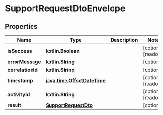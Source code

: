
# SupportRequestDtoEnvelope

## Properties
| Name | Type | Description | Notes |
| ------------ | ------------- | ------------- | ------------- |
| **isSuccess** | **kotlin.Boolean** |  |  [optional] [readonly] |
| **errorMessage** | **kotlin.String** |  |  [optional] |
| **correlationId** | **kotlin.String** |  |  [optional] |
| **timestamp** | [**java.time.OffsetDateTime**](java.time.OffsetDateTime.md) |  |  [optional] [readonly] |
| **activityId** | **kotlin.String** |  |  [optional] [readonly] |
| **result** | [**SupportRequestDto**](SupportRequestDto.md) |  |  [optional] |



